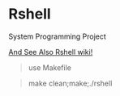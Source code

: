 # Rshell

System Programming Project

[And See Also Rshell wiki!](https://github.com/RDCPP/Rshell/wiki)

> use Makefile

> make clean;make;./rshell
